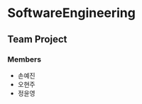 # SoftwareEngineering
<h2>Team Project</h2>
<h3>Members</h3>
<ul>
  <li>손예진</li>
  <li>오현주</li>
  <li>정윤영</li>
 </ul>
 
